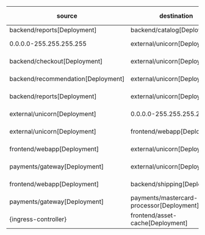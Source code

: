 | source | destination | dir1 | dir2 | diff-type |
|--------|-------------|------|------|-----------|
| backend/reports[Deployment] | backend/catalog[Deployment] | TCP 8080 | TCP 9080 | changed |
| 0.0.0.0-255.255.255.255 | external/unicorn[Deployment] | No Connections | All Connections | added |
| backend/checkout[Deployment] | external/unicorn[Deployment] | No Connections | UDP 5353 | added |
| backend/recommendation[Deployment] | external/unicorn[Deployment] | No Connections | UDP 5353 | added |
| backend/reports[Deployment] | external/unicorn[Deployment] | No Connections | UDP 5353 | added |
| external/unicorn[Deployment] | 0.0.0.0-255.255.255.255 | No Connections | All Connections | added |
| external/unicorn[Deployment] | frontend/webapp[Deployment] | No Connections | TCP 8080 | added |
| frontend/webapp[Deployment] | external/unicorn[Deployment] | No Connections | UDP 5353 | added |
| payments/gateway[Deployment] | external/unicorn[Deployment] | No Connections | UDP 5353 | added |
| frontend/webapp[Deployment] | backend/shipping[Deployment] | TCP 8080 | No Connections | removed |
| payments/gateway[Deployment] | payments/mastercard-processor[Deployment] | TCP 8080 | No Connections | removed |
| {ingress-controller} | frontend/asset-cache[Deployment] | TCP 8080 | No Connections | removed |